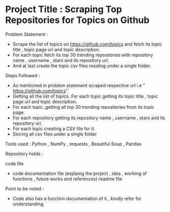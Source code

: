 # Project Title : Scraping Top Repositories for Topics on Github
Problem Statement :

- Scrape the list of topics on https://github.com/topics and fetch its topic title , topic page url and topic description.
- For each topic fetch its top 30 trending repositories with repository name , username , stars and its repository url.
- And at last create the topic csv files residing under a single folder.


Steps Followed :

- As mentioned in problem statement scraped respective url i.e " https://github.com/topics".
- Getting all the list of topics. For each topic getting its topic title , topic page url and topic description.
- For each topic ,getting all top 30 trending repositories from its topic page.
- For each repository getting its repository name , username , stars and its repository url.
- For each topic creating a CSV file for it.
- Storing all csv files under a single folder

Tools used : Python , NumPy , requests , Beautiful Soup , Pandas

Repository holds :

code file
- code documentation file (explaing the project , idea , working of functions , future works and references)
readme file

Point to be noted :

- Code also has a function documentation of it , kindly refer for understanding.
